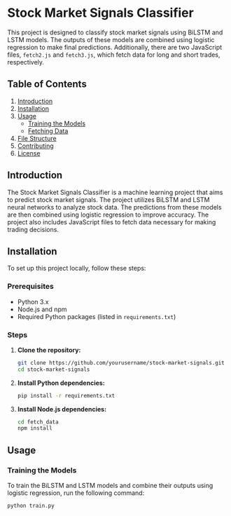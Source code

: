 # Stock Market Signals Classifier

This project is designed to classify stock market signals using BiLSTM and LSTM models. The outputs of these models are combined using logistic regression to make final predictions. Additionally, there are two JavaScript files, `fetch2.js` and `fetch3.js`, which fetch data for long and short trades, respectively.

## Table of Contents

1. [Introduction](#introduction)
2. [Installation](#installation)
3. [Usage](#usage)
    - [Training the Models](#training-the-models)
    - [Fetching Data](#fetching-data)
4. [File Structure](#file-structure)
5. [Contributing](#contributing)
6. [License](#license)

## Introduction

The Stock Market Signals Classifier is a machine learning project that aims to predict stock market signals. The project utilizes BiLSTM and LSTM neural networks to analyze stock data. The predictions from these models are then combined using logistic regression to improve accuracy. The project also includes JavaScript files to fetch data necessary for making trading decisions.

## Installation

To set up this project locally, follow these steps:

### Prerequisites

- Python 3.x
- Node.js and npm
- Required Python packages (listed in `requirements.txt`)

### Steps

1. **Clone the repository:**
    ```bash
    git clone https://github.com/yourusername/stock-market-signals.git
    cd stock-market-signals
    ```

2. **Install Python dependencies:**
    ```bash
    pip install -r requirements.txt
    ```

3. **Install Node.js dependencies:**
    ```bash
    cd fetch_data
    npm install
    ```

## Usage

### Training the Models

To train the BiLSTM and LSTM models and combine their outputs using logistic regression, run the following command:

```bash
python train.py
